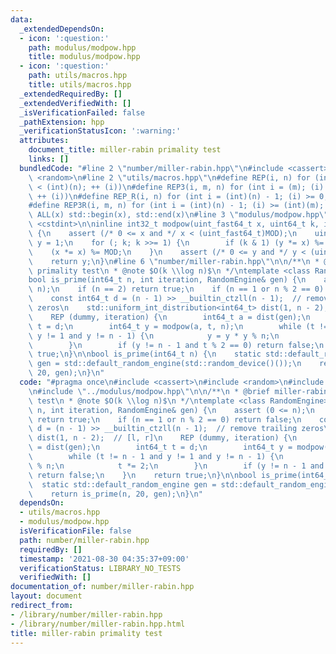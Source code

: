 ```yaml
---
data:
  _extendedDependsOn:
  - icon: ':question:'
    path: modulus/modpow.hpp
    title: modulus/modpow.hpp
  - icon: ':question:'
    path: utils/macros.hpp
    title: utils/macros.hpp
  _extendedRequiredBy: []
  _extendedVerifiedWith: []
  _isVerificationFailed: false
  _pathExtension: hpp
  _verificationStatusIcon: ':warning:'
  attributes:
    document_title: miller-rabin primality test
    links: []
  bundledCode: "#line 2 \"number/miller-rabin.hpp\"\n#include <cassert>\n#include\
    \ <random>\n#line 2 \"utils/macros.hpp\"\n#define REP(i, n) for (int i = 0; (i)\
    \ < (int)(n); ++ (i))\n#define REP3(i, m, n) for (int i = (m); (i) < (int)(n);\
    \ ++ (i))\n#define REP_R(i, n) for (int i = (int)(n) - 1; (i) >= 0; -- (i))\n\
    #define REP3R(i, m, n) for (int i = (int)(n) - 1; (i) >= (int)(m); -- (i))\n#define\
    \ ALL(x) std::begin(x), std::end(x)\n#line 3 \"modulus/modpow.hpp\"\n#include\
    \ <cstdint>\n\ninline int32_t modpow(uint_fast64_t x, uint64_t k, int32_t MOD)\
    \ {\n    assert (/* 0 <= x and */ x < (uint_fast64_t)MOD);\n    uint_fast64_t\
    \ y = 1;\n    for (; k; k >>= 1) {\n        if (k & 1) (y *= x) %= MOD;\n    \
    \    (x *= x) %= MOD;\n    }\n    assert (/* 0 <= y and */ y < (uint_fast64_t)MOD);\n\
    \    return y;\n}\n#line 6 \"number/miller-rabin.hpp\"\n\n/**\n * @brief miller-rabin\
    \ primality test\n * @note $O(k \\log n)$\n */\ntemplate <class RandomEngine>\n\
    bool is_prime(int64_t n, int iteration, RandomEngine& gen) {\n    assert (0 <=\
    \ n);\n    if (n == 2) return true;\n    if (n == 1 or n % 2 == 0) return false;\n\
    \    const int64_t d = (n - 1) >> __builtin_ctzll(n - 1);  // remove trailing\
    \ zeros\n    std::uniform_int_distribution<int64_t> dist(1, n - 2);  // [l, r]\n\
    \    REP (dummy, iteration) {\n        int64_t a = dist(gen);\n        int64_t\
    \ t = d;\n        int64_t y = modpow(a, t, n);\n        while (t != n - 1 and\
    \ y != 1 and y != n - 1) {\n            y = y * y % n;\n            t *= 2;\n\
    \        }\n        if (y != n - 1 and t % 2 == 0) return false;\n    }\n    return\
    \ true;\n}\n\nbool is_prime(int64_t n) {\n    static std::default_random_engine\
    \ gen = std::default_random_engine(std::random_device()());\n    return is_prime(n,\
    \ 20, gen);\n}\n"
  code: "#pragma once\n#include <cassert>\n#include <random>\n#include \"../utils/macros.hpp\"\
    \n#include \"../modulus/modpow.hpp\"\n\n/**\n * @brief miller-rabin primality\
    \ test\n * @note $O(k \\log n)$\n */\ntemplate <class RandomEngine>\nbool is_prime(int64_t\
    \ n, int iteration, RandomEngine& gen) {\n    assert (0 <= n);\n    if (n == 2)\
    \ return true;\n    if (n == 1 or n % 2 == 0) return false;\n    const int64_t\
    \ d = (n - 1) >> __builtin_ctzll(n - 1);  // remove trailing zeros\n    std::uniform_int_distribution<int64_t>\
    \ dist(1, n - 2);  // [l, r]\n    REP (dummy, iteration) {\n        int64_t a\
    \ = dist(gen);\n        int64_t t = d;\n        int64_t y = modpow(a, t, n);\n\
    \        while (t != n - 1 and y != 1 and y != n - 1) {\n            y = y * y\
    \ % n;\n            t *= 2;\n        }\n        if (y != n - 1 and t % 2 == 0)\
    \ return false;\n    }\n    return true;\n}\n\nbool is_prime(int64_t n) {\n  \
    \  static std::default_random_engine gen = std::default_random_engine(std::random_device()());\n\
    \    return is_prime(n, 20, gen);\n}\n"
  dependsOn:
  - utils/macros.hpp
  - modulus/modpow.hpp
  isVerificationFile: false
  path: number/miller-rabin.hpp
  requiredBy: []
  timestamp: '2021-08-30 04:35:37+09:00'
  verificationStatus: LIBRARY_NO_TESTS
  verifiedWith: []
documentation_of: number/miller-rabin.hpp
layout: document
redirect_from:
- /library/number/miller-rabin.hpp
- /library/number/miller-rabin.hpp.html
title: miller-rabin primality test
---
```

